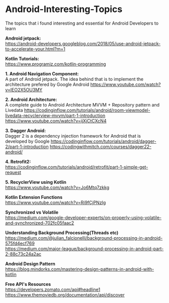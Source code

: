 # Android-Interesting-Topics
The topics that i found interesting and essential for Android Developers to learn

**Android jetpack:** <br/>
https://android-developers.googleblog.com/2018/05/use-android-jetpack-to-accelerate-your.html?m=1

**Kotlin Tutorials:** <br/>
https://www.programiz.com/kotlin-programming

**1. Android Navigation Component:** <br/>
A part of Android jetpack. The idea behind that is to implement the architecture prefered by Google Android
https://www.youtube.com/watch?v=IEO2X5OU3MY

**2. Android Architecture:** <br/>
A complete guide to Android Architecture MVVM + Repository pattern and Livedata 
 https://codinginflow.com/tutorials/android/room-viewmodel-livedata-recyclerview-mvvm/part-1-introduction
 https://www.youtube.com/watch?v=ijXjCtCXcN4

**3. Dagger Android:** <br/>
Dagger 2 is a dependency injection framework for Android that is developed by Google
https://codinginflow.com/tutorials/android/dagger-2/part-1-introduction
https://codingwithmitch.com/courses/dagger22-android/

**4. Retrofit2:** <br/>
https://codinginflow.com/tutorials/android/retrofit/part-1-simple-get-request

**5. RecyclerView using Kotlin** <br/>
https://www.youtube.com/watch?v=Jo6Mtq7zkkg

**Kotlin Extension Functions** <br/>
https://www.youtube.com/watch?v=Ri9fCjPNzIg

**Synchronized vs Volatile** <br/>
https://medium.com/google-developer-experts/on-properly-using-volatile-and-synchronized-702fc05faac2

**Understanding Background Processing(Threads etc)** <br/>
https://medium.com/@julian_falcionelli/background-processing-in-android-575fd4ecf769 <br/>
https://medium.com/major-league/background-processing-in-android-part-2-88c73c24a2ac

**Android Design Pattern** <br/>
https://blog.mindorks.com/mastering-design-patterns-in-android-with-kotlin

**Free API's Resources** <br/>
https://developers.zomato.com/api#headline1 <br/>
https://www.themoviedb.org/documentation/api/discover
